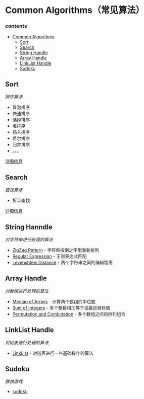 # Common Algorithms（常见算法）

### contents

- [Common Algorithms](#common-algorithms)
    - [Sort](#sort)
    - [Search](#search)
    - [String Handle](#string-handle)
    - [Array Handle](#array-handle)
    - [LinkList Handle](#linklist-handle)
    - [Sudoku](#sudoku)

## Sort

*排序算法*

- 冒泡排序
- 快速排序
- 选择排序
- 堆排序
- 插入排序
- 希尔排序
- 归并排序
- 。。。

[详细信息](https://github.com/BlurtHeart/algorithms/tree/master/sort)

## Search

*查找算法*

- 折半查找

[详细信息](https://github.com/BlurtHeart/algorithms/tree/master/search)

## String Hanndle

*对字符串进行处理的算法*

* [ZigZag Pattern](https://github.com/BlurtHeart/algorithms/tree/master/zigzag_pattern) - 字符串按倒之字型重新排列
* [Regular Expression](https://github.com/BlurtHeart/algorithms/tree/master/regular_expression) - 正则表达式匹配
* [Levenshtein Distance](https://github.com/BlurtHeart/algorithms/tree/master/levenshtein_distance) - 两个字符串之间的编辑距离

## Array Handle

*对数组进行处理的算法*

* [Median of Arrays](https://github.com/BlurtHeart/algorithms/tree/master/median-of-arrays#same-size-arrays) - 计算两个数组的中位数
* [Sum of Integers](https://github.com/BlurtHeart/algorithms/tree/master/sum_integer_to_target) - 多个整数相加等于或接近目标值
* [Permutation and Combination](https://github.com/BlurtHeart/algorithms/tree/master/permutation_combination) - 多个数组之间的排列组合

## LinkList Handle

*对链表进行处理的算法*

* [LinkList](https://github.com/BlurtHeart/algorithms/tree/master/linklist) - 对链表进行一些基础操作的算法

## Sudoku

*数独游戏*

* [sudoku](https://github.com/BlurtHeart/algorithms/tree/master/sudoku)